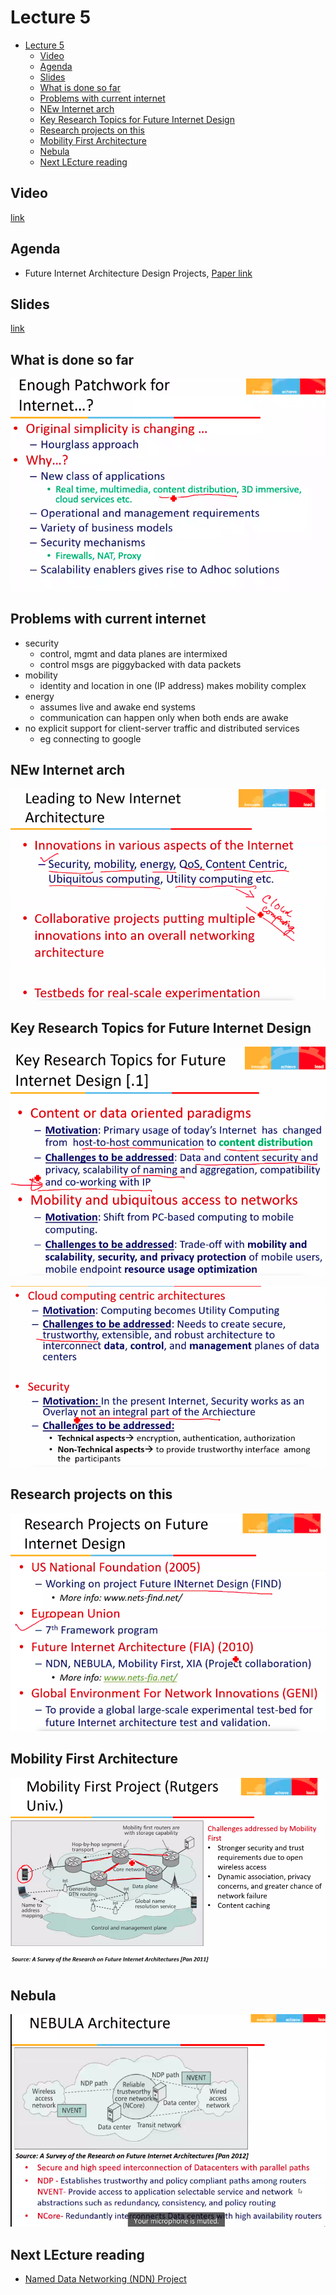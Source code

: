 # Lecture 5

- [Lecture 5](#lecture-5)
  - [Video](#video)
  - [Agenda](#agenda)
  - [Slides](#slides)
  - [What is done so far](#what-is-done-so-far)
  - [Problems with current internet](#problems-with-current-internet)
  - [NEw Internet arch](#new-internet-arch)
  - [Key Research Topics for Future Internet Design](#key-research-topics-for-future-internet-design)
  - [Research projects on this](#research-projects-on-this)
  - [Mobility First Architecture](#mobility-first-architecture)
  - [Nebula](#nebula)
  - [Next LEcture reading](#next-lecture-reading)

## Video

[link](https://web.microsoftstream.com/video/f49a0426-b383-40b5-ba76-f07ab1c8d0fb)

## Agenda

- Future Internet Architecture Design Projects, [Paper link](https://drive.google.com/file/d/1SY5de80LUxTK2sAs72RZCzB89LFYnOr5/view?usp=sharing)

## Slides

[link](https://drive.google.com/file/d/1YGB0tVZ9hiDZ6ro-oed3dX8L4nYnvoz8/view?usp=sharing)

## What is done so far

![pw](pw.png)

## Problems with current internet

- security
  - control, mgmt and data planes are intermixed
  - control msgs are piggybacked with data packets
- mobility
  - identity and location in one (IP address) makes mobility complex
- energy
  - assumes live and awake end systems
  - communication can happen only when both ends are awake
- no explicit support for client-server traffic and distributed services
  - eg connecting to google

## NEw Internet arch

![new](newinternet.png)

## Key Research Topics for Future Internet Design

![res](restopics.png)

![rt2](rt2.png)

## Research projects on this

![pro](resprojs.png)

## Mobility First Architecture

![mob1st](mob1st.png)

## Nebula

![ne](nebula.png)

## Next LEcture reading

- [Named Data Networking (NDN) Project](https://drive.google.com/file/d/1HZeaXdReOL0t3EvRBm57iVUg_hegco65/view?usp=sharing)